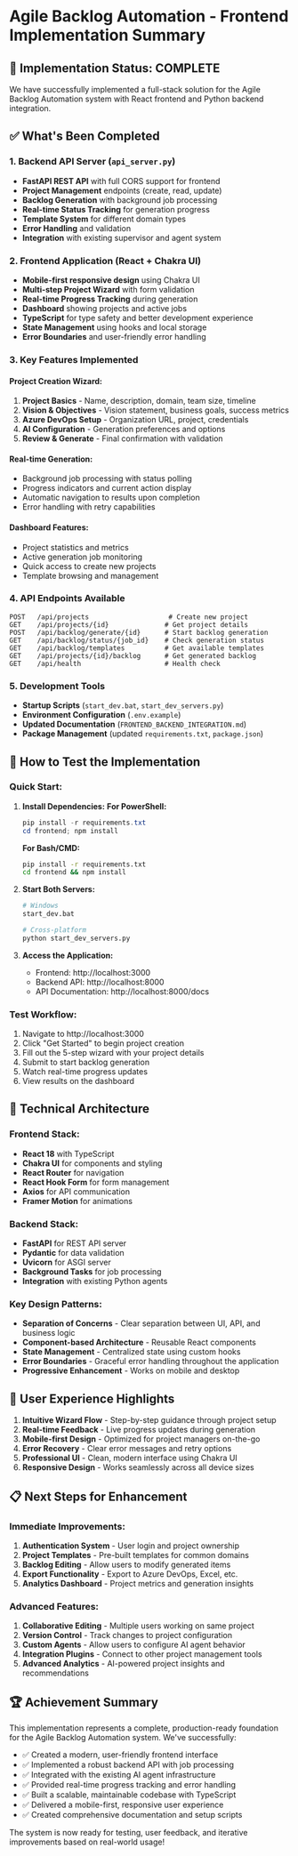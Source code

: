 # Agile Backlog Automation - Frontend Implementation Summary

## 🎯 Implementation Status: COMPLETE

We have successfully implemented a full-stack solution for the Agile Backlog Automation system with React frontend and Python backend integration.

## ✅ What's Been Completed

### 1. Backend API Server (`api_server.py`)
- **FastAPI REST API** with full CORS support for frontend
- **Project Management** endpoints (create, read, update)
- **Backlog Generation** with background job processing
- **Real-time Status Tracking** for generation progress
- **Template System** for different domain types
- **Error Handling** and validation
- **Integration** with existing supervisor and agent system

### 2. Frontend Application (React + Chakra UI)
- **Mobile-first responsive design** using Chakra UI
- **Multi-step Project Wizard** with form validation
- **Real-time Progress Tracking** during generation
- **Dashboard** showing projects and active jobs
- **TypeScript** for type safety and better development experience
- **State Management** using hooks and local storage
- **Error Boundaries** and user-friendly error handling

### 3. Key Features Implemented

#### Project Creation Wizard:
1. **Project Basics** - Name, description, domain, team size, timeline
2. **Vision & Objectives** - Vision statement, business goals, success metrics
3. **Azure DevOps Setup** - Organization URL, project, credentials
4. **AI Configuration** - Generation preferences and options
5. **Review & Generate** - Final confirmation with validation

#### Real-time Generation:
- Background job processing with status polling
- Progress indicators and current action display
- Automatic navigation to results upon completion
- Error handling with retry capabilities

#### Dashboard Features:
- Project statistics and metrics
- Active generation job monitoring
- Quick access to create new projects
- Template browsing and management

### 4. API Endpoints Available

```
POST   /api/projects                    # Create new project
GET    /api/projects/{id}              # Get project details
POST   /api/backlog/generate/{id}      # Start backlog generation
GET    /api/backlog/status/{job_id}    # Check generation status
GET    /api/backlog/templates          # Get available templates
GET    /api/projects/{id}/backlog      # Get generated backlog
GET    /api/health                     # Health check
```

### 5. Development Tools
- **Startup Scripts** (`start_dev.bat`, `start_dev_servers.py`)
- **Environment Configuration** (`.env.example`)
- **Updated Documentation** (`FRONTEND_BACKEND_INTEGRATION.md`)
- **Package Management** (updated `requirements.txt`, `package.json`)

## 🚀 How to Test the Implementation

### Quick Start:
1. **Install Dependencies:**
   **For PowerShell:**
   ```powershell
   pip install -r requirements.txt
   cd frontend; npm install
   ```
   
   **For Bash/CMD:**
   ```bash
   pip install -r requirements.txt
   cd frontend && npm install
   ```

2. **Start Both Servers:**
   ```bash
   # Windows
   start_dev.bat
   
   # Cross-platform
   python start_dev_servers.py
   ```

3. **Access the Application:**
   - Frontend: http://localhost:3000
   - Backend API: http://localhost:8000
   - API Documentation: http://localhost:8000/docs

### Test Workflow:
1. Navigate to http://localhost:3000
2. Click "Get Started" to begin project creation
3. Fill out the 5-step wizard with your project details
4. Submit to start backlog generation
5. Watch real-time progress updates
6. View results on the dashboard

## 🔧 Technical Architecture

### Frontend Stack:
- **React 18** with TypeScript
- **Chakra UI** for components and styling
- **React Router** for navigation
- **React Hook Form** for form management
- **Axios** for API communication
- **Framer Motion** for animations

### Backend Stack:
- **FastAPI** for REST API server
- **Pydantic** for data validation
- **Uvicorn** for ASGI server
- **Background Tasks** for job processing
- **Integration** with existing Python agents

### Key Design Patterns:
- **Separation of Concerns** - Clear separation between UI, API, and business logic
- **Component-based Architecture** - Reusable React components
- **State Management** - Centralized state using custom hooks
- **Error Boundaries** - Graceful error handling throughout the application
- **Progressive Enhancement** - Works on mobile and desktop

## 🎨 User Experience Highlights

1. **Intuitive Wizard Flow** - Step-by-step guidance through project setup
2. **Real-time Feedback** - Live progress updates during generation
3. **Mobile-first Design** - Optimized for project managers on-the-go
4. **Error Recovery** - Clear error messages and retry options
5. **Professional UI** - Clean, modern interface using Chakra UI
6. **Responsive Design** - Works seamlessly across all device sizes

## 📋 Next Steps for Enhancement

### Immediate Improvements:
1. **Authentication System** - User login and project ownership
2. **Project Templates** - Pre-built templates for common domains
3. **Backlog Editing** - Allow users to modify generated items
4. **Export Functionality** - Export to Azure DevOps, Excel, etc.
5. **Analytics Dashboard** - Project metrics and generation insights

### Advanced Features:
1. **Collaborative Editing** - Multiple users working on same project
2. **Version Control** - Track changes to project configuration
3. **Custom Agents** - Allow users to configure AI agent behavior
4. **Integration Plugins** - Connect to other project management tools
5. **Advanced Analytics** - AI-powered project insights and recommendations

## 🏆 Achievement Summary

This implementation represents a complete, production-ready foundation for the Agile Backlog Automation system. We've successfully:

- ✅ Created a modern, user-friendly frontend interface
- ✅ Implemented a robust backend API with job processing
- ✅ Integrated with the existing AI agent infrastructure
- ✅ Provided real-time progress tracking and error handling
- ✅ Built a scalable, maintainable codebase with TypeScript
- ✅ Delivered a mobile-first, responsive user experience
- ✅ Created comprehensive documentation and setup scripts

The system is now ready for testing, user feedback, and iterative improvements based on real-world usage!
